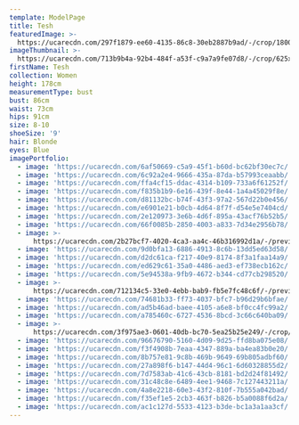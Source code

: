 ```yaml
---
template: ModelPage
title: Tesh
featuredImage: >-
  https://ucarecdn.com/297f1879-ee60-4135-86c8-30eb2887b9ad/-/crop/1800x1049/0,0/-/preview/
imageThumbnail: >-
  https://ucarecdn.com/713b9b4a-92b4-484f-a53f-c9a7a9fe07d8/-/crop/625x829/189,200/-/preview/
firstName: Tesh
collection: Women
height: 178cm
measurementType: bust
bust: 86cm
waist: 73cm
hips: 91cm
size: 8-10
shoeSize: '9'
hair: Blonde
eyes: Blue
imagePortfolio:
  - image: 'https://ucarecdn.com/6af50669-c5a9-45f1-b60d-bc62bf30ec7c/'
  - image: 'https://ucarecdn.com/6c92a2e4-9666-435a-87da-b57993ceaabb/'
  - image: 'https://ucarecdn.com/ffa4cf15-ddac-4314-b109-733a6f61252f/'
  - image: 'https://ucarecdn.com/f835b1b9-6e16-439f-8e44-1a4a45029f8e/'
  - image: 'https://ucarecdn.com/d81132bc-b74f-43f3-97a2-567d22b0e456/'
  - image: 'https://ucarecdn.com/e6901e21-b0cb-4d64-8f7f-d54e5e7404cd/'
  - image: 'https://ucarecdn.com/2e120973-3e6b-4d6f-895a-43acf76b52b5/'
  - image: 'https://ucarecdn.com/66f0085b-2850-4003-a833-7d34e2956b78/'
  - image: >-
      https://ucarecdn.com/2b27bcf7-4020-4ca3-aa4c-46b316992d1a/-/preview/-/rotate/270/
  - image: 'https://ucarecdn.com/9d0bfa13-6886-4913-8c6b-13dd5ed63d58/'
  - image: 'https://ucarecdn.com/d2dc61ca-f217-40e9-8174-8f3a1faa14a9/'
  - image: 'https://ucarecdn.com/ed629c61-35a0-4486-aed3-ef738ecb162c/'
  - image: 'https://ucarecdn.com/5e94538a-9fb9-4672-b344-cd77cb298520/'
  - image: >-
      https://ucarecdn.com/712134c5-33e0-4ebb-bab9-fb5e7fc48c6f/-/preview/-/rotate/270/
  - image: 'https://ucarecdn.com/74681b33-ff73-4037-bfc7-b96d29b6bfae/'
  - image: 'https://ucarecdn.com/ad5b46ad-baee-4105-a6e8-bf0cc4fc99a2/'
  - image: 'https://ucarecdn.com/a785460c-6727-4536-8bcd-3c66c640ba09/'
  - image: >-
      https://ucarecdn.com/3f975ae3-0601-40db-bc70-5ea25b25e249/-/crop/2148x1067/301,282/-/preview/-/rotate/270/
  - image: 'https://ucarecdn.com/96676790-5160-4d09-9d25-ffd8ba075e08/'
  - image: 'https://ucarecdn.com/f3f4908b-7eaa-4347-889a-ba4ea83b0e20/'
  - image: 'https://ucarecdn.com/8b757e81-9c8b-469b-9649-69b805adbf60/'
  - image: 'https://ucarecdn.com/27a898f6-b147-44d4-96c1-6d60328855d2/'
  - image: 'https://ucarecdn.com/7d7583ab-41c6-43cb-8181-bd2d24f81492/'
  - image: 'https://ucarecdn.com/31c48c8e-6489-4ee1-9468-7c127443211a/'
  - image: 'https://ucarecdn.com/4a8e2218-60e3-43f2-810f-7b555a042bad/'
  - image: 'https://ucarecdn.com/f35ef1e5-2cb3-463f-b826-b5a0088f6d2a/'
  - image: 'https://ucarecdn.com/ac1c127d-5533-4123-b3de-bc1a3a1aa3cf/'
---
```


